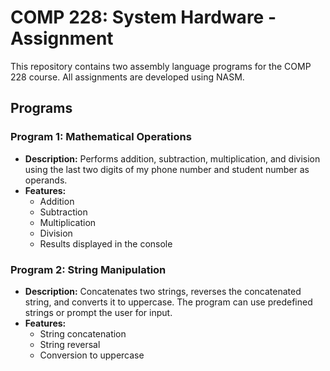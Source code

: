 # COMP 228: System Hardware - Assignment

This repository contains two assembly language programs for the COMP 228 course. All assignments are developed using NASM.

## Programs

### Program 1: Mathematical Operations
- **Description:** Performs addition, subtraction, multiplication, and division using the last two digits of my phone number and student number as operands.
- **Features:**
  - Addition
  - Subtraction
  - Multiplication
  - Division
  - Results displayed in the console

### Program 2: String Manipulation
- **Description:** Concatenates two strings, reverses the concatenated string, and converts it to uppercase. The program can use predefined strings or prompt the user for input.
- **Features:**
  - String concatenation
  - String reversal
  - Conversion to uppercase


